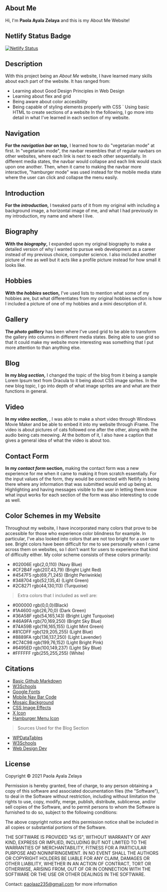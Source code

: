 ## About Me
Hi, I'm **Paola Ayala Zelaya** and this is my About Me Website!
## Netlify Status Badge
[![Netlify Status](https://api.netlify.com/api/v1/badges/b6fb59c7-9e37-46af-b97f-04ba1f5f5098/deploy-status)](https://app.netlify.com/sites/about-me-payalazelaya/deploys)
## Description
With this project being an _About Me_ website, I have learned many skills about each part of the website. It has ranged from: 
 - Learning about Good Design Principles in Web Design
 - Learning about flex and grid
 - Being aware about color accesibility 
 - Being capable of styling elements properly with CSS 
 ` Using basic HTML to create sections of a website
 In the following, I go more into detail in what I've learned in each section of my website. 
## Navigation
**For the _navigation bar_ on top,** I learned how to do "vegetarian mode" at first. In "vegetarian mode", the navbar resembles that of regular navbars on other websites, where each link is next to each other sequentially. In different media states, the navbar would collapse and each link would stack upon one another. Then, when it came to making the navbar more interactive, "hamburger mode" was used instead for the mobile media state where the user can click and collapse the menu easily. 
## Introduction
**For the _introduction_,** I tweaked parts of it from my original with including a background image, a horizontal image of me, and what I had previously in my introduction, my name and where I live. 
## Biography
**With the _biography_,** I expanded upon my original biography to make a detailed version of why I wanted to pursue web development as a career instead of my previous choice, computer science. I also included another picture of me as well but it acts like a profile picture instead for how small it looks like. 
## Hobbies
**With the _hobbies_ section,** I've used lists to mention what some of my hobbies are, but what differentiates from my original hobbies section is how I included a picture of one of my hobbies and a mini description of it. 
## Gallery 
**The _photo galllery_** has been where I've used grid to be able to transform the gallery into columns in different media states. Being able to use grid so that it could make my website more interesting was something that I put more attention to than anything else. 
## Blog
**In my _blog section_,** I changed the topic of the blog from it being a sample Lorem Ipsum text from Dracula to it being about CSS image sprites. In the new blog topic, I go into depth of what image sprites are and what are their functions in general. 
## Video
**In my _video section_,** , I was able to make a short video through Windows Movie Maker and be able to embed it into my website through iFrame. The video is about pictures of cats followed one after the other, along with the audio being cats meowing. At the bottom of it, I also have a caption that gives a general idea of what the video is about too.  
## Contact Form 
**In my _contact form_ section,** making the contact form was a new experience for me when it came to making it from scratch essentially. For the input values of the form, they would be connected with Netlify in being there where any information that was submitted would end up being at. Highlighting and having messages visible to the user in letting them know what input works for each section of the form was also interesting to code as well. 
## Color Schemes in my Website
Throughout my website, I have incorporated many colors that prove to be accessible for those who experience color blindness for example. In particular, I've also looked into colors that are not too bright for a user to see. Bright colors have been difficult for me to see personally when I came across them on websites, so I don't want for users to experience that kind of difficulty either. 
My color scheme consists of these colors primarily: 
- #02006E rgb(2,0,110) (Navy Blue)
- #CF2B4F rgb(207,43,79) (Bright Light Red)
- #4547F5 rgb(69,71,245) (Bright Periwinkle)
- #348704 rgb(52,135,4) (Light Green)
- #2C8271 rgb(44,130,113) (Turquoise)
> Extra colors that I included as well are: 
- #000000 rgb(0,0,0)(Black)
- #1A4600 rgb(26,70,0) (Dark Green)
- #36A58F rgb(54,165,143) (Bright Light Turquoise)
- #46A9FA rgb(70,169,250) (Bright Sky Blue)
- #74A59B rgb(116,165,155) (Light Mint Green)
- #81CDFF rgb(129,205,255) (Light Blue)
- #8889FA rgb(136,137,250) (Light Lavender)
- #C74C98 rgb(199,76,152) (Light Bright Pink)
- #6495ED rgb(100,149,237) (Light Sky Blue)
- #FFFFFF rgb(255,255,255) (White)
## Citations 
- [Basic Github Markdown](https://docs.github.com/en/github/writing-on-github/getting-started-with-writing-and-formatting-on-github/basic-writing-and-formatting-syntax)
- [W3Schools](https://www.w3schools.com/)
- [Google Fonts](https://fonts.google.com/)
- [Mobile Nav Bar Code](https://www.youtube.com/watch?v=SIzi9z8mrTk)
- [Mosaic Background](https://pixabay.com/images/id-3394375/)
- [CSS Image Effects](https://thebrandsmen.com/css-image-hover-effects/)
- [X Icon](https://www.iconfinder.com/icons/1110973/close_essential_set_x_icon)
- [Hamburger Menu Icon](https://www.iconfinder.com/icons/134216/menu_lines_hamburger_icon)
> Sources Used for the Blog Section
- [WPDataTables](https://wpdatatables.com/css-image-hover-effects/)
- [W3Schools](https://www.w3schools.com/howto/howto_css_image_overlay_slide.asp)
- [Web Design Dev](https://www.webdesigndev.com/image-hover-effects-made-with-css3/)
## License 
Copyright © 2021 Paola Ayala Zelaya 

Permission is hereby granted, free of charge, to any person obtaining a copy
of this software and associated documentation files (the "Software"), to deal
in the Software without restriction, including without limitation the rights
to use, copy, modify, merge, publish, distribute, sublicense, and/or sell
copies of the Software, and to permit persons to whom the Software is
furnished to do so, subject to the following conditions:

The above copyright notice and this permission notice shall be included in all
copies or substantial portions of the Software.

THE SOFTWARE IS PROVIDED "AS IS", WITHOUT WARRANTY OF ANY KIND, EXPRESS OR
IMPLIED, INCLUDING BUT NOT LIMITED TO THE WARRANTIES OF MERCHANTABILITY,
FITNESS FOR A PARTICULAR PURPOSE AND NONINFRINGEMENT. IN NO EVENT SHALL THE
AUTHORS OR COPYRIGHT HOLDERS BE LIABLE FOR ANY CLAIM, DAMAGES OR OTHER
LIABILITY, WHETHER IN AN ACTION OF CONTRACT, TORT OR OTHERWISE, ARISING FROM,
OUT OF OR IN CONNECTION WITH THE SOFTWARE OR THE USE OR OTHER DEALINGS IN THE
SOFTWARE.

Contact: paolaaz235@gmail.com for more information
